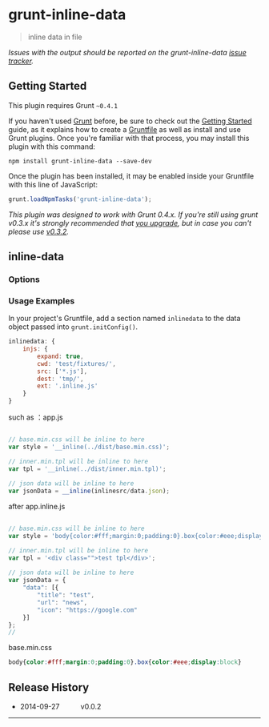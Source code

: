 # grunt-inline-data

> inline data in file


*Issues with the output should be reported on the grunt-inline-data [issue tracker](https://github.com/xiaokaike/grunt-inline-data/issues).*


## Getting Started
This plugin requires Grunt `~0.4.1`

If you haven't used [Grunt](http://gruntjs.com/) before, be sure to check out the [Getting Started](http://gruntjs.com/getting-started) guide, as it explains how to create a [Gruntfile](http://gruntjs.com/sample-gruntfile) as well as install and use Grunt plugins. Once you're familiar with that process, you may install this plugin with this command:

```shell
npm install grunt-inline-data --save-dev
```

Once the plugin has been installed, it may be enabled inside your Gruntfile with this line of JavaScript:

```js
grunt.loadNpmTasks('grunt-inline-data');
```

*This plugin was designed to work with Grunt 0.4.x. If you're still using grunt v0.3.x it's strongly recommended that [you upgrade](http://gruntjs.com/upgrading-from-0.3-to-0.4), but in case you can't please use [v0.3.2](https://github.com/gruntjs/grunt-inline-data/tree/grunt-0.3-stable).*



## inline-data

### Options


### Usage Examples

In your project's Gruntfile, add a section named `inlinedata` to the data object passed into `grunt.initConfig()`.

```js
inlinedata: {
    injs: {
        expand: true,
        cwd: 'test/fixtures/',
        src: ['*.js'],
        dest: 'tmp/',
        ext: '.inline.js'
    }
}
```

such as ：app.js

```js 

// base.min.css will be inline to here
var style = '__inline(../dist/base.min.css)';

// inner.min.tpl will be inline to here
var tpl = '__inline(../dist/inner.min.tpl)';
 
// json data will be inline to here
var jsonData = __inline(inlinesrc/data.json);

```


after app.inline.js

```js
 
// base.min.css will be inline to here
var style = 'body{color:#fff;margin:0;padding:0}.box{color:#eee;display:block}';

// inner.min.tpl will be inline to here
var tpl = '<div class="">test tpl</div>';
 
// json data will be inline to here
var jsonData = {
    "data": [{
        "title": "test",
        "url": "news",
        "icon": "https://google.com"
    }]
};
// 
```

base.min.css
```css
body{color:#fff;margin:0;padding:0}.box{color:#eee;display:block}	
```

## Release History

 * 2014-09-27   v0.0.2   
 

---


